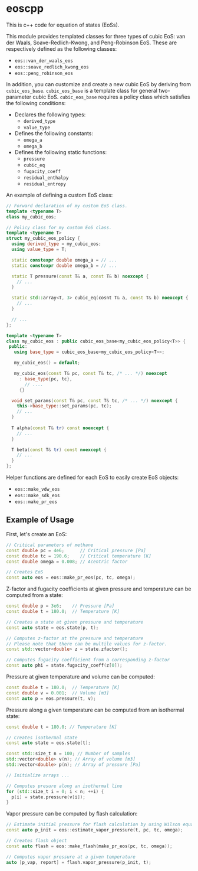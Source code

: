 # eoscpp

This is c++ code for equation of states (EoSs).

This module provides templated classes for three types of cubic EoS: van der Waals, Soave-Redlich-Kwong, and Peng-Robinson EoS. These are respectively defined as the following classes:

- `eos::van_der_waals_eos`
- `eos::soave_redlich_kwong_eos`
- `eos::peng_robinson_eos`

In addition, you can customize and create a new cubic EoS by deriving from `cubic_eos_base`. `cubic_eos_base` is a template class for general two-parameter cubic EoS. `cubic_eos_base` requires a policy class which satisfies the following conditions:

- Declares the following types:
    - `derived_type`
    - `value_type`
- Defines the following constants:
    - `omega_a`
    - `omega_b`
- Defines the following static functions:
    - `pressure`
    - `cubic_eq`
    - `fugacity_coeff`
    - `residual_enthalpy`
    - `residual_entropy`

An example of defining a custom EoS class:

```cpp
// Forward declaration of my custom EoS class.
template <typename T>
class my_cubic_eos;

// Policy class for my custom EoS class.
template <typename T>
struct my_cubic_eos_policy {
  using derived_type = my_cubic_eos;
  using value_type = T;

  static constexpr double omega_a = // ...
  static constexpr double omega_b = // ...

  static T pressure(const T& a, const T& b) noexcept {
    // ...
  }

  static std::array<T, 3> cubic_eq(cosnt T& a, const T& b) noexcept {
    // ...
  }

  // ...
};

template <typename T>
class my_cubic_eos : public cubic_eos_base<my_cubic_eos_policy<T>> {
 public:
   using base_type = cubic_eos_base<my_cubic_eos_policy<T>>;

   my_cubic_eos() = default;

   my_cubic_eos(const T& pc, const T& tc, /* ... */) noexcept
     : base_type{pc, tc},
       // ....
     {}

  void set_params(const T& pc, const T& tc, /* ... */) noexcept {
    this->base_type::set_params(pc, tc);
    // ...
  }
  
  T alpha(const T& tr) const noexcept {
    // ...
  }

  T beta(const T& tr) const noexcept {
    // ...
  }
};

```

Helper functions are defined for each EoS to easily create EoS objects:

- `eos::make_vdw_eos`
- `eos::make_sdk_eos`
- `eos::make_pr_eos`

## Example of Usage

First, let's create an EoS:

```cpp
// Critical parameters of methane
const double pc = 4e6;      // Critical pressure [Pa]
const double tc = 190.6;    // Critical temperature [K]
const double omega = 0.008; // Acentric factor

// Creates EoS
const auto eos = eos::make_pr_eos(pc, tc, omega);
```

Z-factor and fugacity coefficients at given pressure and temperature can be computed from a state:

```cpp
const double p = 3e6;    // Pressure [Pa]
const double t = 180.0;  // Temperature [K]

// Creates a state at given pressure and temperature  
const auto state = eos.state(p, t);

// Computes z-factor at the pressure and temperature
// Please note that there can be multile values for z-factor.
const std::vector<double> z = state.zfactor();

// Computes fugacity coefficient from a corresponding z-factor
const auto phi = state.fugacity_coeff(z[0]);
```

Pressure at given temperature and volume can be computed:

```cpp
const double t = 180.0;  // Temperature [K]
const double v = 0.001;  // Volume [m3]
const auto p = eos.pressure(t, v);
```

Pressure along a given temperature can be computed from an isothermal state:

```cpp
const double t = 180.0; // Temperature [K]

// Creates isothermal state
const auto state = eos.state(t);

const std::size_t n = 100; // Number of samples
std::vector<double> v(n); // Array of volume [m3]
std::vector<double> p(n); // Array of pressure [Pa]

// Initialize arrays ...

// Computes presure along an isothermal line
for (std::size_t i = 0; i < n; ++i) {
  p[i] = state.pressure(v[i]);
}
```

Vapor pressure can be computed by flash calculation:

```cpp
// Estimate initial pressure for flash calculation by using Wilson equation
const auto p_init = eos::estimate_vapor_pressure(t, pc, tc, omega);

// Creates flash object
const auto flash = eos::make_flash(make_pr_eos(pc, tc, omega));

// Computes vapor pressure at a given temperature
auto [p_vap, report] = flash.vapor_pressure(p_init, t);
```